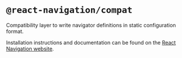 # `@react-navigation/compat`

Compatibility layer to write navigator definitions in static configuration format.

Installation instructions and documentation can be found on the [React Navigation website](https://reactnavigation.org/docs/compatibility.html).

